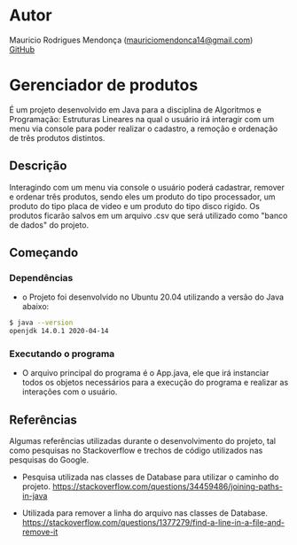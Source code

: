# Autor
Mauricio Rodrigues Mendonça (mauriciomendonca14@gmail.com)  
[GitHub](https://github.com/mauriciomendonca)

# Gerenciador de produtos

É um projeto desenvolvido em Java para a disciplina de Algoritmos e Programação: Estruturas Lineares na qual o usuário irá interagir com um menu via console para poder realizar o cadastro, a remoção e ordenação de três produtos distintos.

## Descrição

Interagindo com um menu via console o usuário poderá cadastrar, remover e ordenar três produtos, sendo eles um produto do tipo processador, um produto do tipo placa de video e um produto do tipo disco rigido. Os produtos ficarão salvos em um arquivo .csv que será utilizado como "banco de dados" do projeto.

## Começando

### Dependências

* o Projeto foi desenvolvido no Ubuntu 20.04 utilizando a versão do Java abaixo:
```sh
$ java --version
openjdk 14.0.1 2020-04-14
```

### Executando o programa

* O arquivo principal do programa é o App.java, ele que irá instanciar todos os objetos necessários para a execução do programa e realizar as interações com o usuário.

## Referências

Algumas referências utilizadas durante o desenvolvimento do projeto, tal como pesquisas no Stackoverflow e trechos de código utilizados nas pesquisas do Google.

* Pesquisa utilizada nas classes de Database para utilizar o caminho do projeto. https://stackoverflow.com/questions/34459486/joining-paths-in-java

* Utilizada para remover a linha do arquivo nas classes de Database. https://stackoverflow.com/questions/1377279/find-a-line-in-a-file-and-remove-it